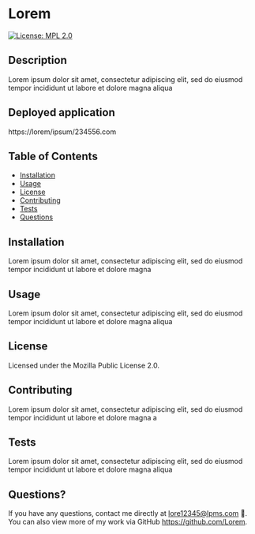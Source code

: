 # Lorem

  [![License: MPL 2.0](https://img.shields.io/badge/License-MPL_2.0-brightgreen.svg)](https://opensource.org/licenses/MPL-2.0)

  ## Description

  Lorem ipsum dolor sit amet, consectetur adipiscing elit, sed do eiusmod tempor incididunt ut labore et dolore magna aliqua
  

  ## Deployed application

  https://lorem/ipsum/234556.com


  ## Table of Contents

  - [Installation](#installation)
  - [Usage](#usage)
  - [License](#license)
  - [Contributing](#contributing)
  - [Tests](#tests)
  - [Questions](#questions)

  ## Installation 

   Lorem ipsum dolor sit amet, consectetur adipiscing elit, sed do eiusmod tempor incididunt ut labore et dolore magna 

  ## Usage

   Lorem ipsum dolor sit amet, consectetur adipiscing elit, sed do eiusmod tempor incididunt ut labore et dolore magna aliqua

  ## License

   Licensed under the Mozilla Public License 2.0.

  ## Contributing

   Lorem ipsum dolor sit amet, consectetur adipiscing elit, sed do eiusmod tempor incididunt ut labore et dolore magna a

  ## Tests

   Lorem ipsum dolor sit amet, consectetur adipiscing elit, sed do eiusmod tempor incididunt ut labore et dolore magna aliqua

  ## Questions?

   If you have any questions, contact me directly at <lore12345@lpms.com> 📧. You can also view more of my work via GitHub <https://github.com/Lorem>.

